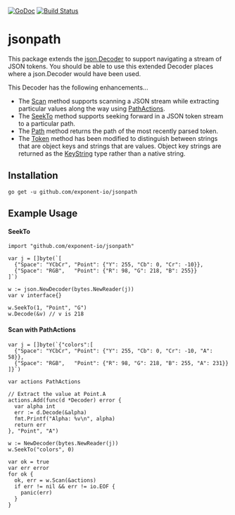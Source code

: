 [![GoDoc](https://godoc.org/github.com/exponent-io/jsonpath?status.svg)](https://godoc.org/github.com/exponent-io/jsonpath)
[![Build Status](https://travis-ci.org/exponent-io/jsonpath.svg?branch=master)](https://travis-ci.org/exponent-io/jsonpath)

# jsonpath

This package extends the [json.Decoder](https://golang.org/pkg/encoding/json/#Decoder) to support navigating a stream of JSON tokens. You should be able to use this extended Decoder places where a json.Decoder would have been used.

This Decoder has the following enhancements...
 * The [Scan](https://godoc.org/github.com/exponent-io/jsonpath/#Decoder.Scan) method supports scanning a JSON stream while extracting particular values along the way using [PathActions](https://godoc.org/github.com/exponent-io/jsonpath#PathActions).
 * The [SeekTo](https://godoc.org/github.com/exponent-io/jsonpath#Decoder.SeekTo) method supports seeking forward in a JSON token stream to a particular path.
 * The [Path](https://godoc.org/github.com/exponent-io/jsonpath#Decoder.Path) method returns the path of the most recently parsed token.
 * The [Token](https://godoc.org/github.com/exponent-io/jsonpath#Decoder.Token) method has been modified to distinguish between strings that are object keys and strings that are values. Object key strings are returned as the [KeyString](https://godoc.org/github.com/exponent-io/jsonpath#KeyString) type rather than a native string.

## Installation

    go get -u github.com/exponent-io/jsonpath

## Example Usage

#### SeekTo

    import "github.com/exponent-io/jsonpath"

    var j = []byte(`[
      {"Space": "YCbCr", "Point": {"Y": 255, "Cb": 0, "Cr": -10}},
      {"Space": "RGB",   "Point": {"R": 98, "G": 218, "B": 255}}
    ]`)

    w := json.NewDecoder(bytes.NewReader(j))
    var v interface{}

    w.SeekTo(1, "Point", "G")
    w.Decode(&v) // v is 218

#### Scan with PathActions

    var j = []byte(`{"colors":[
      {"Space": "YCbCr", "Point": {"Y": 255, "Cb": 0, "Cr": -10, "A": 58}},
      {"Space": "RGB",   "Point": {"R": 98, "G": 218, "B": 255, "A": 231}}
    ]}`)

    var actions PathActions

    // Extract the value at Point.A
    actions.Add(func(d *Decoder) error {
      var alpha int
      err := d.Decode(&alpha)
      fmt.Printf("Alpha: %v\n", alpha)
      return err
    }, "Point", "A")

    w := NewDecoder(bytes.NewReader(j))
    w.SeekTo("colors", 0)

    var ok = true
    var err error
    for ok {
      ok, err = w.Scan(&actions)
      if err != nil && err != io.EOF {
        panic(err)
      }
    }
